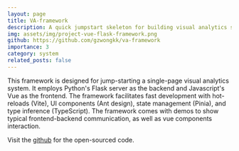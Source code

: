 ```yaml
---
layout: page
title: VA-framework
description: A quick jumpstart skeleton for building visual analytics systems
img: assets/img/project-vue-flask-framework.png
github: https://github.com/gzwongkk/va-framework
importance: 3
category: system
related_posts: false
---
```


This framework is designed for jump-starting a single-page visual analytics system. It employs Python's Flask server as the backend and Javascript's Vue as the frontend. The framework facilitates fast development with hot-reloads (Vite), UI components (Ant design), state management (Pinia), and type inference (TypeScript). The framework comes with demos to show typical frontend-backend communication, as well as vue components interaction.

Visit the [github](https://github.com/gzwongkk/va-framework) for the open-sourced code.